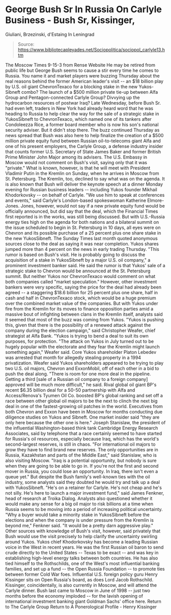 # George Bush Sr In Russia On Carlyle Business - Bush Sr, Kissinger, 
Giuliani, Brzezinski, d'Estaing In Leningrad

> Source: https://www.bibliotecapleyades.net/Sociopolitica/sociopol_carlyle13.htm

The Moscow Times 9-15-3
from Rense Website
He may be retired from public life but George Bush seems to cause a stir every time he comes to Russia. You name it and market players were buzzing Thursday about the real reasons behind the former American leader's visit -- an $18 billion play by U.S. oil giant ChevronTexaco for a blocking stake in the new Yukos-Sibneft combo? The launch of a $500 million private tie-up between Alfa Group and Pentagon-connected Carlyle Group? Divvying up the hydrocarbon resources of postwar Iraq? Late Wednesday, before Bush Sr. had even left, traders in New York had already heard word that he was heading to Russia to help clear the way for the sale of a strategic stake in YukosSibneft to ChevronTexaco, which named one of its tankers after Condoleezza Rice, a former board member who is now his son's national security adviser. But it didn't stop there. The buzz continued Thursday as news spread that Bush was also here to help finalize the creation of a $500 million private equity fund between Russian oil-to-telecoms giant Alfa and one of his present employers, the Carlyle Group, a defense industry insider that counts former U.S. Secretary of State James Baker and former British Prime Minister John Major among its advisers. The U.S. Embassy in Moscow would not comment on Bush's visit, saying only that it was "private." What is known, however, is that he will meet with President Vladimir Putin in the Kremlin on Sunday, when he arrives in Moscow from St. Petersburg. The Kremlin, too, declined to say what was on the agenda. It is also known that Bush will deliver the keynote speech at a dinner Monday evening for Russian business leaders -- including Yukos founder Mikhail Khodorkovsky -- on behalf of Carlyle.
"We use him to speak at conferences and events," said Carlyle's London-based spokeswoman Katherine Elmore-Jones.
Jones, however, would not say if a new private equity fund would be officially announced, but did say that the deal, which the Financial Times first reported is in the works, was still being discussed. But with U.S.-Russia energy ties high on the agenda for both nations and a bilateral summit on the issue scheduled to begin in St. Petersburg in 10 days, all eyes were on Chevron and its possible purchase of a 25 percent plus one share stake in the new YukosSibneft. The Sunday Times last month quoted anonymous sources close to the deal as saying it was near completion. Yukos shares jumped more than 4 percent on the news in early trading Thursday.
"This rumor is based on Bush's visit. He is probably going to discuss the acquisition of a stake in YukosSibneft by a major U.S. oil company," a prominent investment banker said.
He said the rumor is that Yukos' sale of a strategic stake to Chevron would be announced at the St. Petersburg summit. But neither Yukos nor ChevronTexaco would comment on what both companies called "market speculation." However, other investment bankers were very specific, saying the price for the deal had already been agreed -- a staggering $18.6 billion for 25 percent plus one share, half in cash and half in ChevronTexaco stock, which would be a huge premium over the combined market value of the companies. But with Yukos under fire from the Kremlin for its moves to finance opposition parties amid a massive bout of infighting between clans in the Kremlin itself, analysts said it seemed that most of the buzz was coming from Yukos.
"Yukos is pushing this, given that there is the possibility of a renewed attack against the company during the election campaign," said Christopher Weafer, chief strategist at Alfa Bank. "Yukos is trying to bend a deal to suit its own purposes, for protection. "The attack on Yukos in July turned out to be hugely popular with the electorate and they fear the Kremlin might launch something again," Weafer said.
Core Yukos shareholder Platon Lebedev was arrested that month for allegedly stealing property in a 1994 privatization. Weafer said Yukos shareholders appeared to be trying to play two U.S. oil majors, Chevron and ExxonMobil, off of each other in a bid to push the deal along.
"There is room for one more deal in the pipeline. Getting a third [sale of a Russian oil company to a foreign company] approved will be much more difficult," he said.
Rival global oil giant BP's recent $6.35 billion deal for a 50-50 partnership with Alfa and Access/Renova's Tyumen Oil Co. boosted BP's global ranking and set off a race between other global oil majors to be the next to clinch the next big deal in one of the fastest-growing oil patches in the world. Executives from both Chevron and Exxon have been in Moscow for months conducting due diligence studies on Yukos and Sibneft. One market insider said "they are only here because the other one is here." Joseph Stanislaw, the president of the influential Washington-based think tank Cambridge Energy Research Associates, said by telephone that a race certainly seemed to have started for Russia's oil resources, especially because Iraq, which has the world's second-largest reserves, is still in chaos.
"For international oil majors to grow they have to find brand new reserves. The only opportunities are in Russia, Kazakhstan and parts of the Middle East," said Stanislaw, who is also visiting Moscow. "Iraq is a potential opportunity, but nobody is sure when they are going to be able to go in. If you're not the first and second mover in Russia, you could lose an opportunity. In Iraq, there isn't even a queue yet."
But despite the Bush family's well-known ties with the oil industry, some analysts said they doubted he would try and talk up a deal with YukosSibneft.
"He's on a retainer for Carlyle. He's not cheap and he's not silly. He's here to launch a major investment fund," said James Fenkner, head of research at Troika Dialog.
Analysts also questioned whether it would make any sense for a big oil major to risk billions at a time when Russia seems to be moving into a period of increasing political uncertainty.
"Why a buyer would take a minority stake in YukosSibneft before the elections and when the company is under pressure from the Kremlin is beyond me," Fenkner said. "It would be a pretty darn aggressive play."
Other sources with knowledge of Bush's visit, however, said privately that Bush would use the visit precisely to help clarify the uncertainty swirling around Yukos. Yukos chief Khodorkovsky has become a leading Russian voice in the West in recent years. He was the first Russian oil baron to send crude directly to the United States -- Texas to be exact -- and was key in establishing high-level energy talks between both countries. He has also tied himself to the Rothschilds, one of the West's most influential banking families, and set up a fund -- the Open Russia Foundation -- to promote ties between former Cold War foes. Influential U.S. foreign policy guru Henry Kissinger sits on Open Russia's board, as does Lord Jacob Rothschild. Kissinger, coincidentally, is also currently in Moscow, and will attend the Carlyle dinner. Bush last came to Moscow in June of 1998 -- just two months before the economy imploded -- for the lavish opening of international investment banking giant Goldman Sachs' office here.
Return to The Carlyle Group
Return to A Ponerological Profile - Henry Kissinger
